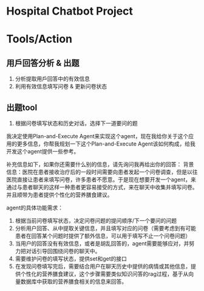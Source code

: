 # Hospital Chatbot Project

# Tools/Action
## 用戶回答分析 & 出题
1. 分析提取用戶回答中的有效信息
2. 利用有效信息填写问卷 & 更新问卷状态

## 出题tool
1. 根据问卷填写状态和历史对话，选择下一道要问的题

我决定使用Plan-and-Execute Agent来实现这个agent，现在我给你关于这个应用的更多信息，你帮我规划一下这个Plan-and-Execute Agent该如何构成，给我开发这个agent提供一些参考。

补充信息如下，如果你还需要什么别的信息，请先询问我再给出你的回答：
背景信息：医院在患者接收治疗后的一段时间需要向患者发起一个问卷调查，但是以往医院直接让患者来填写问卷，许多患者不愿意。于是现在想要开发一个agent，来通过与患者聊天的这样一种患者更容易接受的方式，来在聊天中收集并填写问卷。并且顺带为患者提供个性化的营养膳食建议。

agent的具体功能需求：
1. 根据当前问卷填写状态，决定问卷问题的提问顺序/下一个要问的问题
2. 分析用户回答、从中提取关键信息，并且填写对应的问卷（需要考虑到有可能患者在回答某个问题时提供了额外信息，可以用于填写不止一个问卷问题）
3. 当用户的回答没有有效信息，或者是胡乱回答的，agent需要能够应对，并努力把对话引导回围绕问卷的聊天中。
4. 需要维护问卷的填写状态，提供set和get的接口
5. 在发现问卷填写完后，需要结合用户在聊天历史中提供的病情或其他信息，提供个性化的营养膳食建议，这个步骤需要类似知识问答的rag过程，基于从向量数据库中获取的营养膳食相关的信息来回答。